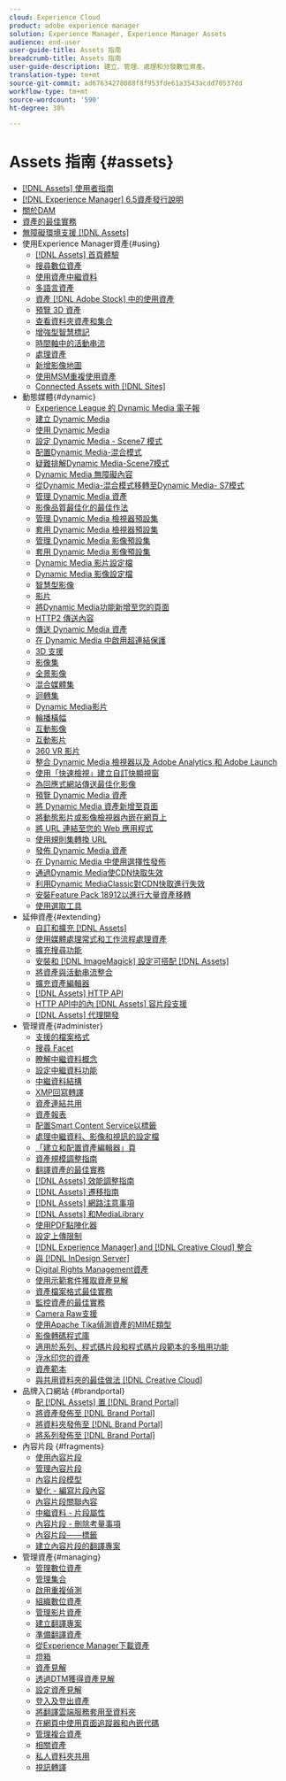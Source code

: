 ```yaml
---
cloud: Experience Cloud
product: adobe experience manager
solution: Experience Manager, Experience Manager Assets
audience: end-user
user-guide-title: Assets 指南
breadcrumb-title: Assets 指南
user-guide-description: 建立、管理、處理和分發數位資產。
translation-type: tm+mt
source-git-commit: ad67634278088f8f953fde61a3543acdd70537dd
workflow-type: tm+mt
source-wordcount: '590'
ht-degree: 38%

---
```



# Assets 指南 {#assets}

+ [[!DNL Assets] 使用者指南](home.md)
+ [[!DNL Experience Manager] 6.5資產發行說明](https://experienceleague.adobe.com/docs/experience-manager-65/release-notes/assets.html)
+ [關於DAM](assets.md)
+ [資產的最佳實務](best-practices-for-assets.md)
+ [無障礙環境支援 [!DNL Assets]](accessibility.md)
+ 使用Experience Manager資產{#using}
   + [[!DNL Assets] 首頁體驗](assets-home-page.md)
   + [搜尋數位資產](search-assets.md)
   + [使用資產中繼資料](metadata.md)
   + [多語言資產](multilingual-assets.md)
   + [資產 [!DNL Adobe Stock] 中的使用資產](aem-assets-adobe-stock.md)
   + [預覽 3D 資產](previewing-3d-assets.md)
   + [查看資料夾資產和集合](bulk-approval.md)
   + [增強型智慧標記](enhanced-smart-tags.md)
   + [時間軸中的活動串流](activity-stream.md)
   + [處理資產](assets-workflow.md)
   + [新增影像地圖](image-maps.md)
   + [使用MSM重複使用資產](reuse-assets-using-msm.md)
   + [Connected Assets with [!DNL Sites]](use-assets-across-connected-assets-instances.md)
+ 動態媒體{#dynamic}
   + [Experience League 的 Dynamic Media 電子報](dynamic-media-newsletter.md)
   + [建立 Dynamic Media](administering-dynamic-media.md)
   + [使用 Dynamic Media](dynamic-media.md)
   + [設定 Dynamic Media - Scene7 模式](config-dms7.md)
   + [配置Dynamic Media-混合模式](config-dynamic.md)
   + [疑難排解Dynamic Media-Scene7模式](troubleshoot-dms7.md)
   + [Dynamic Media 無障礙內容](accessibility-dm.md)
   + [從Dynamic Media-混合模式移轉至Dynamic Media- S7模式](migrate-from-hybrid-to-dms7.md)
   + [管理 Dynamic Media 資產](managing-assets.md)
   + [影像品質最佳化的最佳作法](best-practices-for-optimizing-the-quality-of-your-images.md)
   + [管理 Dynamic Media 檢視器預設集](managing-viewer-presets.md)
   + [套用 Dynamic Media 檢視器預設集](viewer-presets.md)
   + [管理 Dynamic Media 影像預設集](managing-image-presets.md)
   + [套用 Dynamic Media 影像預設集](image-presets.md)
   + [Dynamic Media 影片設定檔](video-profiles.md)
   + [Dynamic Media 影像設定檔](image-profiles.md)
   + [智慧型影像](imaging-faq.md)
   + [影片](s7-video.md)
   + [將Dynamic Media功能新增至您的頁面](scene7.md)
   + [HTTP2 傳送內容](http2.md)
   + [傳送 Dynamic Media 資產](delivering-dynamic-media-assets.md)
   + [在 Dynamic Media 中啟用超連結保護](hotlink-protection.md)
   + [3D 支援](/help/assets/assets-3d.md)
   + [影像集](image-sets.md)
   + [全景影像](panoramic-images.md)
   + [混合媒體集](mixed-media-sets.md)
   + [迴轉集](spin-sets.md)
   + [Dynamic Media影片](video.md)
   + [輪播橫幅](carousel-banners.md)
   + [互動影像](interactive-images.md)
   + [互動影片](interactive-videos.md)
   + [360 VR 影片](/help/assets/360-video.md)
   + [整合 Dynamic Media 檢視器以及 Adobe Analytics 和 Adobe Launch](/help/assets/launch.md)
   + [使用「快速檢視」建立自訂快顯視窗](custom-pop-ups.md)
   + [為回應式網站傳送最佳化影像](responsive-site.md)
   + [預覽 Dynamic Media 資產](previewing-assets.md)
   + [將 Dynamic Media 資產新增至頁面](adding-dynamic-media-assets-to-pages.md)
   + [將動態影片或影像檢視器內嵌在網頁上](embed-code.md)
   + [將 URL 連結至您的 Web 應用程式](linking-urls-to-yourwebapplication.md)
   + [使用規則集轉換 URL](using-rulesets-to-transform-urls.md)
   + [發佈 Dynamic Media 資產](publishing-dynamicmedia-assets.md)
   + [在 Dynamic Media 中使用選擇性發佈](selective-publishing.md)
   + [通過Dynamic Media使CDN快取失效](invalidate-cdn-cache-dynamic-media.md)
   + [利用Dynamic MediaClassic對CDN快取進行失效](invalidate-cdn-cache-dm-classic.md)
   + [安裝Feature Pack 18912以進行大量資產移轉](bulk-ingest-migrate.md)
   + [使用選取工具](working-with-selectors.md)
+ 延伸資產{#extending}
   + [自訂和擴充 [!DNL Assets]](extending-assets.md)
   + [使用媒體處理常式和工作流程處理資產](media-handlers.md)
   + [擴充搜尋功能](searchx.md)
   + [安裝和 [!DNL ImageMagick] 設定可搭配 [!DNL Assets]](best-practices-for-imagemagick.md)
   + [將資產與活動串流整合](extending-activity-stream.md)
   + [擴充資產編輯器](asseteditorx.md)
   + [[!DNL Assets] HTTP API](mac-api-assets.md)
   + [HTTP API中的內 [!DNL Assets] 容片段支援](assets-api-content-fragments.md)
   + [[!DNL Assets] 代理開發](proxy.md)
+ 管理資產{#administer}
   + [支援的檔案格式](assets-formats.md)
   + [搜尋 Facet](search-facets.md)
   + [瞭解中繼資料概念](metadata-concepts.md)
   + [設定中繼資料功能](metadata-config.md)
   + [中繼資料結構](metadata-schemas.md)
   + [XMP回寫轉譯](xmp-writeback.md)
   + [資產連結共用](link-sharing.md)
   + [資產報表](asset-reports.md)
   + [配置Smart Content Service以標籤](config-smart-tagging.md)
   + [處理中繼資料、影像和視訊的設定檔](processing-profiles.md)
   + [「建立和配置資產編輯器」頁](assets-finder-editor.md)
   + [資產規模調整指南](assets-sizing-guide.md)
   + [翻譯資產的最佳實務](best-practices-for-translating-assets-efficiently.md)
   + [[!DNL Assets] 效能調整指南](performance-tuning-guidelines.md)
   + [[!DNL Assets] 遷移指南](assets-migration-guide.md)
   + [[!DNL Assets] 網路注意事項](assets-network-considerations.md)
   + [[!DNL Assets] 和MediaLibrary](medialibrary.md)
   + [使用PDF點陣化器](aem-pdf-rasterizer.md)
   + [設定上傳限制](configuring-asset-upload-restrictions.md)
   + [[!DNL Experience Manager] and [!DNL Creative Cloud] 整合](aem-cc-integration-best-practices.md)
   + [與 [!DNL InDesign Server]](indesign.md)
   + [Digital Rights Management資產](drm.md)
   + [使用示範套件獲取資產見解](use-demo-package-for-asset-insights.md)
   + [資產檔案格式最佳實務](assets-file-format-best-practices.md)
   + [監控資產的最佳實務](assets-monitoring-best-practices.md)
   + [Camera Raw支援](camera-raw.md)
   + [使用Apache Tika偵測資產的MIME類型](detect-asset-mime-type-with-tika.md)
   + [影像轉碼程式庫](imaging-transcoding-library.md)
   + [適用於系列、程式碼片段和程式碼片段範本的多租用功能](multi-tenancy.md)
   + [浮水印您的資產](watermarking.md)
   + [資產範本](asset-templates.md)
   + [與共用資料夾的最佳做法 [!DNL Creative Cloud]](aem-cc-folder-sharing-best-practices.md)
+ 品牌入口網站 {#brandportal}
   + [配 [!DNL Assets] 置 [!DNL Brand Portal]](configure-aem-assets-with-brand-portal.md)
   + [將資產發佈至 [!DNL Brand Portal]](brand-portal-publish-assets.md)
   + [將資料夾發佈至 [!DNL Brand Portal]](brand-portal-publish-folder.md)
   + [將系列發佈至 [!DNL Brand Portal]](brand-portal-publish-collection.md)
+ 內容片段 {#fragments}
   + [使用內容片段](content-fragments/content-fragments.md)
   + [管理內容片段](content-fragments/content-fragments-managing.md)
   + [內容片段模型](content-fragments/content-fragments-models.md)
   + [變化 - 編寫片段內容](content-fragments/content-fragments-variations.md)
   + [內容片段關聯內容](content-fragments/content-fragments-assoc-content.md)
   + [中繼資料 - 片段屬性](content-fragments/content-fragments-metadata.md)
   + [內容片段 - 刪除考量事項](content-fragments/content-fragments-delete.md)
   + [內容片段——標籤](content-fragments/content-fragments-markdown.md)
   + [建立內容片段的翻譯專案](creating-translation-projects-for-content-fragments.md)
+ 管理資產{#managing}
   + [管理數位資產](manage-assets.md)
   + [管理集合](manage-collections.md)
   + [啟用重複偵測](duplicate-detection.md)
   + [組織數位資產](organize-assets.md)
   + [管理影片資產](managing-video-assets.md)
   + [建立翻譯專案](translation-projects.md)
   + [準備翻譯資產](preparing-assets-for-translation.md)
   + [從Experience Manager下載資產](download-assets-from-aem.md)
   + [燈箱](light-box.md)
   + [資產見解](asset-insights.md)
   + [透過DTM獲得資產見解](use-dtm-for-asset-insights.md)
   + [設定資產見解](configure-asset-insights.md)
   + [登入及登出資產](check-out-and-submit-assets.md)
   + [將翻譯雲端服務套用至資料夾](transition-cloud-services.md)
   + [在網頁中使用頁面追蹤器和內嵌代碼](use-page-tracker.md)
   + [管理複合資產](managing-linked-subassets.md)
   + [相關資產](related-assets.md)
   + [私人資料夾共用](private-folder.md)
   + [視訊轉譯](video-renditions.md)

